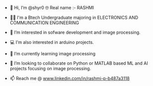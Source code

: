 - 👋 Hi, I’m @shyr0 	:nerd_face: Real name :- RASHMI
- :student: I'm a Btech Undergraduate majoring in ELECTRONICS AND COMMUNICATION ENGINEERING
- 👀 I’m interested in sofware development and image processing.
- :computer: I’m also interested in arduino projects.
- 🌱 I’m currently learning image processing
- 💞️ I’m looking to collaborate on Python or MATLAB based ML and AI projects focusing on image processing.

- 📫 Reach me @ www.linkedin.com/in/rashmi-p-b487a3118


<!---
shyr0/shyr0 is a ✨ special ✨ repository because its `README.md` (this file) appears on your GitHub profile.
You can click the Preview link to take a look at your changes.
--->
